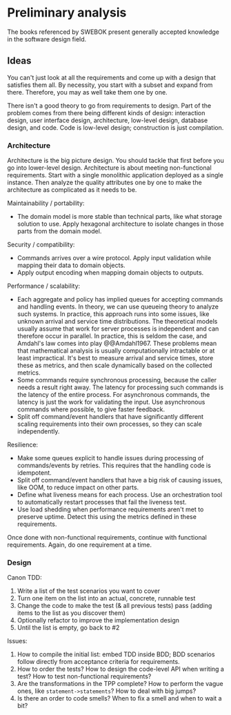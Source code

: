 # Preliminary analysis

The books referenced by SWEBOK present generally accepted knowledge in the software design field.


## Ideas

You can't just look at all the requirements and come up with a design that satisfies them all.
By necessity, you start with a subset and expand from there.
Therefore, you may as well take them one by one.

There isn't a good theory to go from requirements to design.
Part of the problem comes from there being different kinds of design: interaction design, user interface
design, architecture, low-level design, database design, and code.
Code is low-level design; construction is just compilation.


### Architecture

Architecture is the big picture design.
You should tackle that first before you go into lower-level design.
Architecture is about meeting non-functional requirements.
Start with a single monolithic application deployed as a single instance.
Then analyze the quality attributes one by one to make the architecture as complicated as it needs to be.

Maintainability / portability:

- The domain model is more stable than technical parts, like what storage solution to use.
  Apply hexagonal architecture to isolate changes in those parts from the domain model.

Security / compatibility:

- Commands arrives over a wire protocol.
  Apply input validation while mapping their data to domain objects.
- Apply output encoding when mapping domain objects to outputs.

Performance / scalability:

- Each aggregate and policy has implied queues for accepting commands and handling events.
  In theory, we can use queueing theory to analyze such systems.
  In practice, this approach runs into some issues, like unknown arrival and service time distributions.
  The theoretical models usually assume that work for server processes is independent and can therefore occur in
  parallel.
  In practice, this is seldom the case, and Amdahl's law comes into play @@Amdahl1967.
  These problems mean that mathematical analysis is usually computationally intractable or at least impractical.
  It's best to measure arrival and service times, store these as metrics, and then scale dynamically based on the
  collected metrics.
- Some commands require synchronous processing, because the caller needs a result right away.
  The latency for processing such commands is the latency of the entire process.
  For asynchronous commands, the latency is just the work for validating the input.
  Use asynchronous commands where possible, to give faster feedback.
- Split off command/event handlers that have significantly different scaling requirements into their own processes, so
  they can scale independently.

Resilience:

- Make some queues explicit to handle issues during processing of commands/events by retries.
  This requires that the handling code is idempotent.
- Split off command/event handlers that have a big risk of causing issues, like OOM, to reduce impact on other parts.
- Define what liveness means for each process.
 Use an orchestration tool to automatically restart processes that fail the liveness test.
- Use load shedding when performance requirements aren't met to preserve uptime.
  Detect this using the metrics defined in these requirements.

Once done with non-functional requirements, continue with functional requirements.
Again, do one requirement at a time.


### Design

Canon TDD:

1. Write a list of the test scenarios you want to cover
2. Turn one item on the list into an actual, concrete, runnable test
3. Change the code to make the test (& all previous tests) pass (adding items to the list as you discover them)
4. Optionally refactor to improve the implementation design
5. Until the list is empty, go back to #2

Issues:

1. How to compile the initial list: embed TDD inside BDD; BDD scenarios follow directly from acceptance criteria for
  requirements.
2. How to order the tests? How to design the code-level API when writing a test? How to test non-functional requirements?
3. Are the transformations in the TPP complete? How to perform the vague ones, like `statement->statements`? How to deal
  with big jumps?
4. Is there an order to code smells? When to fix a smell and when to wait a bit?
